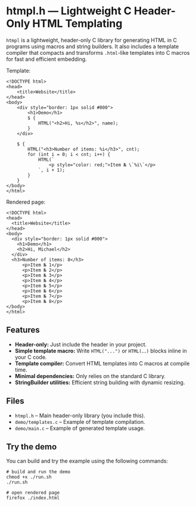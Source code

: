 # htmpl.h — Lightweight C Header-Only HTML Templating

`htmpl` is a lightweight, header-only C library for generating HTML in C programs using macros and string builders. It also includes a template compiler that compacts and transforms `.html`-like templates into C macros for fast and efficient embedding.

Template:
```
<!DOCTYPE html>
<head>
    <title>Website</title>
</head>
<body>
    <div style="border: 1px solid #000">
        <h1>Demo</h1>
        $ {
            HTML("<h2>Hi, %s</h2>", name);
        }
    </div>
        
    $ {
        HTML("<h3>Number of items: %i</h3>", cnt);
        for (int i = 0; i < cnt; i++) {
            HTML(`
                <p style="color: red;">Item № \`%i\`</p>
            `, i + 1);
        }
    }
</body>
</html>
```

Rendered page:
```
<!DOCTYPE html>
<head>
  <title>Website</title>
</head>
<body>
  <div style="border: 1px solid #000">
    <h1>Demo</h1>
    <h2>Hi, Michael</h2>
  </div>
  <h3>Number of items: 8</h3>
      <p>Item № 1</p>
      <p>Item № 2</p>
      <p>Item № 3</p>
      <p>Item № 4</p>
      <p>Item № 5</p>
      <p>Item № 6</p>
      <p>Item № 7</p>
      <p>Item № 8</p>
</body>
</html>
```

## Features

- **Header-only:** Just include the header in your project.
- **Simple template macro:** Write `HTML("...")` or `HTML(`...`)` blocks inline in your C code.
- **Template compiler:** Convert HTML templates into C macros at compile time.
- **Minimal dependencies:** Only relies on the standard C library.
- **StringBuilder utilities:** Efficient string building with dynamic resizing.

## Files

- `htmpl.h` – Main header-only library (you include this).
- `demo/templates.c` – Example of template compilation.
- `demo/main.c` – Example of generated template usage.

## Try the demo

You can build and try the example using the following commands:
```
# build and run the demo
chmod +x ./run.sh
./run.sh

# open rendered page
firefox ./index.html
```
